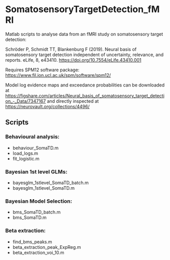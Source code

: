 # SomatosensoryTargetDetection_fMRI
Matlab scripts to analyse data from an fMRI study on somatosensory target detection:

Schröder P, Schmidt TT, Blankenburg F (2019). Neural basis of somatosensory target detection independent of uncertainty, relevance, and reports. eLife, 8, e43410. https://doi.org/10.7554/eLife.43410.001

Requires SPM12 software package: https://www.fil.ion.ucl.ac.uk/spm/software/spm12/

Model log evidence maps and exceedance probabilities can be downloaded at https://figshare.com/articles/Neural_basis_of_somatosensory_target_detection_-_Data/7347167 and directly inspected at https://neurovault.org/collections/4496/

## Scripts
### Behavioural analysis:
* behaviour_SomaTD.m
* load_logs.m
* fit_logistic.m

### Bayesian 1st level GLMs:
* bayesglm_1stlevel_SomaTD_batch.m
* bayesglm_1stlevel_SomaTD.m

### Bayesian Model Selection:
* bms_SomaTD_batch.m
* bms_SomaTD.m

### Beta extraction:
* find_bms_peaks.m
* beta_extraction_peak_ExpReg.m
* beta_extraction_voi_10.m
